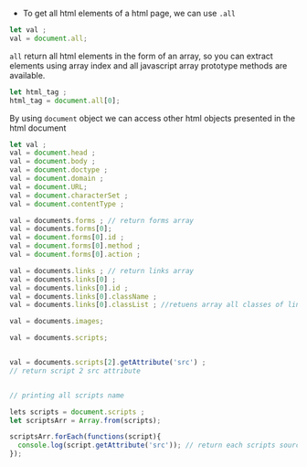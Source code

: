 - To get all html elements of a html page, we can use `.all`

```js
let val ;
val = document.all;
```
`all` return all html elements in the form of an array, so you can extract elements using array index and all javascript array prototype methods are available.

```js
let html_tag ;
html_tag = document.all[0];
```

By using `document` object we can access other html objects presented in the html document

```javascript
let val ;
val = document.head ;
val = document.body ;
val = document.doctype ;
val = document.domain ;
val = document.URL;
val = document.characterSet ;
val = document.contentType ;

val = documents.forms ; // return forms array
val = documents.forms[0];
val = document.forms[0].id ;
val = document.forms[0].method ;
val = document.forms[0].action ;

val = documents.links ; // return links array
val = documents.links[0] ;
val = documents.links[0].id ;
val = documents.links[0].className ;
val = documents.links[0].classList ; //retuens array all classes of links[0]

val = documents.images;

val = documents.scripts;


val = documents.scripts[2].getAttribute('src') ;
// return script 2 src attribute 


// printing all scripts name 

lets scripts = document.scripts ;
let scriptsArr = Array.from(scripts);

scriptsArr.forEach(functions(script){
  console.log(script.getAttribute('src')); // return each scripts source attribute.
});

```

